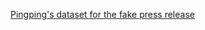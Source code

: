 [Pingping's dataset for the fake press release](https://docs.google.com/spreadsheets/d/1ypfzmOfxYaMkAgLT5Rqd4eeiw_Mw7_NqvuwMAHOfh-0/edit?usp=sharing)

